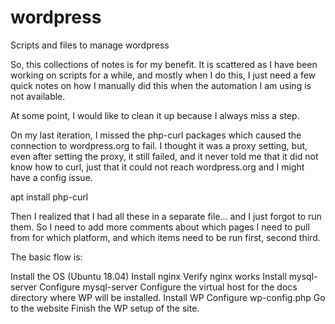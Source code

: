 # wordpress
Scripts and files to manage wordpress

So, this collections of notes is for my benefit. It is scattered as I have been working on scripts for a while, and mostly when I do this, I just need 
a few quick notes on how I manually did this when the automation I am using is not available.

At some point, I would like to clean it up because I always miss a step.

On my last iteration, I missed the php-curl packages which caused the connection to wordpress.org to fail. I thought it was a proxy setting, but, 
even after setting the proxy, it still failed, and it never told me that it did not know how to curl, just that it could not reach wordpress.org and I might 
have a config issue. 

apt install php-curl 
 
 Then I realized that I had all these in a separate file... and I just forgot to run them. So I need to add more comments about which pages 
 I need to pull from for which platform, and which items need to be run first, second third.
 
 The basic flow is:
 
 Install the OS (Ubuntu 18.04)
 Install nginx
 Verify nginx works
 Install mysql-server
 Configure mysql-server
 Configure the virtual host for the docs directory where WP will be installed.
 Install WP
 Configure wp-config.php
 Go to the website
 Finish the WP setup of the site.
 
 

